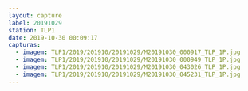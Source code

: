 ```yaml
---
layout: capture
label: 20191029
station: TLP1
date: 2019-10-30 00:09:17
capturas:
  - imagem: TLP1/2019/201910/20191029/M20191030_000917_TLP_1P.jpg
  - imagem: TLP1/2019/201910/20191029/M20191030_000949_TLP_1P.jpg
  - imagem: TLP1/2019/201910/20191029/M20191030_043026_TLP_1P.jpg
  - imagem: TLP1/2019/201910/20191029/M20191030_045231_TLP_1P.jpg
---
```


